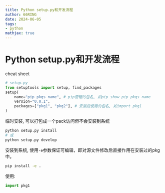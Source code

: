 ```yaml
---
title: Python setup.py和开发流程
author: 66RING
date: 2024-06-05
tags: 
- python
mathjax: true
---
```


# Python setup.py和开发流程

cheat sheet

```python
# setup.py
from setuptools import setup, find_packages
setup(
    name="pip_pkgs_name", # pip管理的包名, 如pip show pip_pkgs_name
    version="0.0.1",
    packages=["pkg1", "pkg2"], # 安装后使用的包名, 如import pkg1
)
```

临时安装, 可以打包成一个pack访问但不会安装到系统

```sh
python setup.py install
# 或
python setup.py develop
```

安装到系统, 使用`-e`参数保证可编辑，即对源文件修改后直接作用在安装过的pkg中。

```sh
pip install -e .
```

使用:

```python
import pkg1
```


